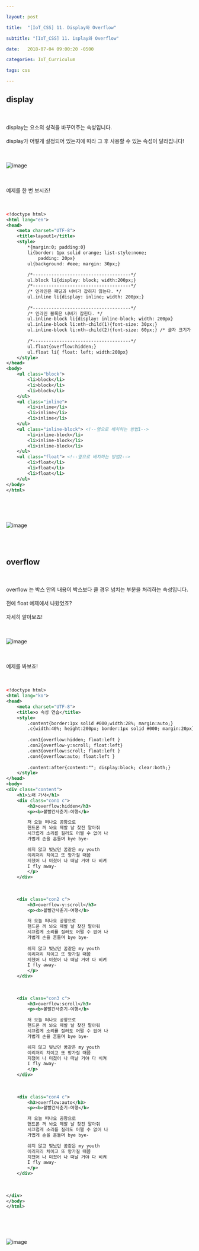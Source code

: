 ```yaml
---

layout: post

title:  "[IoT_CSS] 11. Display와 Overflow"

subtitle: "[IoT_CSS] 11. isplay와 Overflow"

date:   2018-07-04 09:00:20 -0500

categories: IoT_Curriculum

tags: css

---
```


## display

<br>
<br>
display는 요소의 성격을 바꾸어주는 속성입니다.
<br>
<br>
display가 어떻게 설정되어 있는지에 따라 그 후 사용할 수 있는 속성이 달라집니다!
<br>
<br>
<br>

![image](/image/CSS_image/css_image_43.png)

<br>
<br>
예제를 한 번 보시죠!
<br>
<br>
<br>

```xml
<!doctype html>
<html lang="en">
<head>
	<meta charset="UTF-8">
	<title>layout1</title>
	<style>
		*{margin:0; padding:0}
		li{border: 1px solid orange; list-style:none;
			padding: 20px}
		ul{background: #eee; margin: 30px;}
		
		/*-------------------------------------*/
		ul.block li{display: block; width:200px;}
		/*-------------------------------------*/
		/* 인라인은 패딩과 너비가 잡히지 않는다. */
		ul.inline li{display: inline; width: 200px;} 
			
		/*-------------------------------------*/
		/* 인라인 블록은 너비가 잡힌다. */
		ul.inline-block li{display: inline-block; width: 200px} 
		ul.inline-block li:nth-child(1){font-size: 30px;}
		ul.inline-block li:nth-child(2){font-size: 60px;} /* 글자 크기가 다른 경우 높이가 자동으로 다 달라짐 */
		
		/*-------------------------------------*/
		ul.float{overflow:hidden;}
		ul.float li{ float: left; width:200px}
	</style>
</head>
<body>
	<ul class="block">
		<li>block</li>
		<li>block</li>
		<li>block</li>
	</ul>
	<ul class="inline">
		<li>inline</li>
		<li>inline</li>
		<li>inline</li>
	</ul>
	<ul class="inline-block"> <!--옆으로 배치하는 방법1-->
		<li>inline-block</li>
		<li>inline-block</li>
		<li>inline-block</li>
	</ul>
	<ul class="float"> <!--옆으로 배치하는 방법2-->
		<li>float</li>
		<li>float</li>
		<li>float</li>
	</ul>
</body>
</html>
```

<br>
<br>
<br>

![image](/image/CSS_image/css_image_44.png)

<br>
<br>

## overflow

<br>
<br>
overflow 는 박스 안의 내용이 박스보다 클 경우 넘치는 부분을 처리하는 속성입니다.
<br>
<br>
전에 float 예제에서 나왔었죠?
<br>
<br>
자세히 알아보죠!
<br>
<br>
<br>

![image](/image/CSS_image/css_image_45.png)

<br>
<br>
예제를 봐보죠!
<br>
<br>
<br>

```xml
<!doctype html>
<html lang="ko">
<head>
	<meta charset="UTF-8">
	<title>o 속성 연습</title>
	<style>
		.content{border:1px solid #000;width:28%; margin:auto;}
		.c{width:40%; height:200px; border:1px solid #000; margin:20px}
		
		.con1{overflow:hidden; float:left }
		.con2{overflow-y:scroll; float:left}
		.con3{overflow:scroll; float:left }
		.con4{overflow:auto; float:left }
		
		.content:after{content:""; display:block; clear:both;}
	</style>
</head>
<body>
<div class="content">
	<h1>노래 가사</h1>
	<div class="con1 c">
		<h3>overflow:hidden</h3>
		<p><b>볼빨간사춘기-여행</b>

		저 오늘 떠나요 공항으로
		핸드폰 꺼 놔요 제발 날 찾진 말아줘
		시끄럽게 소리를 질러도 어쩔 수 없어 나
		가볍게 손을 흔들며 bye bye-

		쉬지 않고 빛났던 꿈같은 my youth
		이리저리 치이고 또 망가질 때쯤
		지쳤어 나 미쳤어 나 떠날 거야 다 비켜
		I fly away-
		</p>
	</div>
	
	
	
	<div class="con2 c">
		<h3>overflow-y:scroll</h3>
		<p><b>볼빨간사춘기-여행</b>

		저 오늘 떠나요 공항으로
		핸드폰 꺼 놔요 제발 날 찾진 말아줘
		시끄럽게 소리를 질러도 어쩔 수 없어 나
		가볍게 손을 흔들며 bye bye-
	
		쉬지 않고 빛났던 꿈같은 my youth
		이리저리 치이고 또 망가질 때쯤
		지쳤어 나 미쳤어 나 떠날 거야 다 비켜
		I fly away-
		</p>
	</div>
	
	
	
	<div class="con3 c">
		<h3>overflow:scroll</h3>
		<p><b>볼빨간사춘기-여행</b>

		저 오늘 떠나요 공항으로
		핸드폰 꺼 놔요 제발 날 찾진 말아줘
		시끄럽게 소리를 질러도 어쩔 수 없어 나
		가볍게 손을 흔들며 bye bye-

		쉬지 않고 빛났던 꿈같은 my youth
		이리저리 치이고 또 망가질 때쯤
		지쳤어 나 미쳤어 나 떠날 거야 다 비켜
		I fly away-
		</p>
	</div>
	
	
	
	<div class="con4 c">
		<h3>overflow:auto</h3>
		<p><b>볼빨간사춘기-여행</b>

		저 오늘 떠나요 공항으로
		핸드폰 꺼 놔요 제발 날 찾진 말아줘
		시끄럽게 소리를 질러도 어쩔 수 없어 나
		가볍게 손을 흔들며 bye bye-

		쉬지 않고 빛났던 꿈같은 my youth
		이리저리 치이고 또 망가질 때쯤
		지쳤어 나 미쳤어 나 떠날 거야 다 비켜
		I fly away-
		</p>
	</div>
	
	
	
</div>
</body>
</html>
```

<br>
<br>
<br>

![image](/image/CSS_image/css_image_46.png)